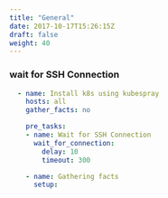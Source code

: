 ```yaml
---
title: "General"
date: 2017-10-17T15:26:15Z
draft: false
weight: 40
---
```


<!--ts-->


<!-- Added by: morelly_t1, at: Fri 12 Feb 2021 02:44:38 PM CET -->

<!--te-->

### wait for SSH Connection
```yaml
  - name: Install k8s using kubespray
    hosts: all
    gather_facts: no

    pre_tasks:
    - name: Wait for SSH Connection
      wait_for_connection:
        delay: 10
        timeout: 300

    - name: Gathering facts
      setup:
```
